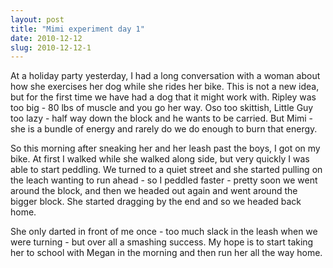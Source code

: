 ```yaml
---
layout: post
title: "Mimi experiment day 1"
date: 2010-12-12
slug: 2010-12-12-1
---
```


At a holiday party yesterday, I had a long conversation with a woman about how she exercises her dog while she rides her bike.  This is not a new idea, but for the first time we have had a dog that it might work with.  Ripley was too big - 80 lbs of muscle and you go her way.  Oso too skittish,  Little Guy too lazy - half way down the block and he wants to be carried.  But Mimi - she is a bundle of energy and rarely do we do enough to burn that energy.  

So this morning after sneaking her and her leash past the boys, I got on my bike.  At first I walked while she walked along side, but very quickly I was able to start peddling.  We turned to a  quiet street and she started pulling on the leach wanting to run ahead - so I peddled faster - pretty soon we went around the block, and then we headed out again and went around the bigger block.  She started dragging by the end and so we headed back home.  

She only darted in front of me once - too much slack in the leash when we were turning - but over all a smashing success.  My hope is to start taking her to school with Megan in the morning and then run her all the way home.   <br />
